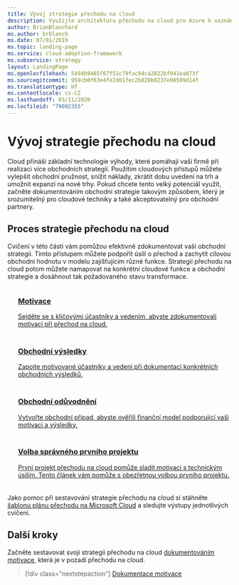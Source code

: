 ```yaml
---
title: Vývoj strategie přechodu na cloud
description: Využijte architekturu přechodu na cloud pro Azure k seznámení s tím, jak cloud pomáhá při zajištění vaší obchodní strategie.
author: BrianBlanchard
ms.author: brblanch
ms.date: 07/01/2019
ms.topic: landing-page
ms.service: cloud-adoption-framework
ms.subservice: strategy
layout: LandingPage
ms.openlocfilehash: 5494b9485f67f51c79fac84ca2822bf041ea873f
ms.sourcegitcommit: 959cb0f63e4fe2d01fec2b820b8237e98599d14f
ms.translationtype: HT
ms.contentlocale: cs-CZ
ms.lasthandoff: 03/11/2020
ms.locfileid: "79092355"
---
```

<!-- markdownlint-disable MD026 -->

# <a name="develop-a-cloud-adoption-strategy"></a>Vývoj strategie přechodu na cloud

Cloud přináší základní technologie výhody, které pomáhají vaší firmě při realizaci více obchodních strategií. Použitím cloudových přístupů můžete vylepšit obchodní pružnost, snížit náklady, zkrátit dobu uvedení na trh a umožnit expanzi na nové trhy. Pokud chcete tento velký potenciál využít, začněte dokumentováním obchodní strategie takovým způsobem, který je srozumitelný pro cloudové techniky a také akceptovatelný pro obchodní partnery.

## <a name="cloud-adoption-strategy-process"></a>Proces strategie přechodu na cloud

Cvičení v této části vám pomůžou efektivně zdokumentovat vaši obchodní strategii. Tímto přístupem můžete podpořit úsilí o přechod a zachytit cílovou obchodní hodnotu v modelu zajišťujícím různé funkce. Strategii přechodu na cloud potom můžete namapovat na konkrétní cloudové funkce a obchodní strategie a dosáhnout tak požadovaného stavu transformace.

<!--markdownlint-disable MD033 -->

<ul class="panelContent cardsF">
    <li style="display: flex; flex-direction: column;">
        <a href="./motivations.md">
            <div class="cardSize">
                <div class="cardPadding" style="padding-bottom:10px;">
                    <div class="card" style="padding-bottom:10px;">
                        <div class="cardImageOuter">
                            <div class="cardImage">
                                <img alt="" src="../_images/icons/1.png" data-linktype="external">
                            </div>
                        </div>
                        <div class="cardText" style="padding-left:0px;">
                            <h3>Motivace</h3>
Sejděte se s klíčovými účastníky a vedením, abyste zdokumentovali motivaci při přechod na cloud.
                        </div>
                    </div>
                </div>
            </div>
        </a>
    </li>
    <li style="display: flex; flex-direction: column;">
        <a href="./business-outcomes/index.md">
            <div class="cardSize">
                <div class="cardPadding" style="padding-bottom:10px;">
                    <div class="card" style="padding-bottom:10px;">
                        <div class="cardImageOuter">
                            <div class="cardImage">
                                <img alt="" src="../_images/icons/2.png" data-linktype="external">
                            </div>
                        </div>
                        <div class="cardText" style="padding-left:0px;">
                            <h3>Obchodní výsledky</h3>
Zapojte motivované účastníky a vedení při dokumentaci konkrétních obchodních výsledků.
                        </div>
                    </div>
                </div>
            </div>
        </a>
    </li>
    <li style="display: flex; flex-direction: column;">
        <a href="./cloud-migration-business-case.md">
            <div class="cardSize">
                <div class="cardPadding" style="padding-bottom:10px;">
                    <div class="card" style="padding-bottom:10px;">
                        <div class="cardImageOuter">
                            <div class="cardImage">
                                <img alt="" src="../_images/icons/3.png" data-linktype="external">
                            </div>
                        </div>
                        <div class="cardText" style="padding-left:0px;">
                            <h3>Obchodní odůvodnění</h3>
Vytvořte obchodní případ, abyste ověřili finanční model podporující vaši motivaci a výsledky.
                        </div>
                    </div>
                </div>
            </div>
        </a>
    </li>
    <li style="display: flex; flex-direction: column;">
        <a href="./first-adoption-project.md">
            <div class="cardSize">
                <div class="cardPadding" style="padding-bottom:10px;">
                    <div class="card" style="padding-bottom:10px;">
                        <div class="cardImageOuter">
                            <div class="cardImage">
                                <img alt="" src="../_images/icons/4.png" data-linktype="external">
                            </div>
                        </div>
                        <div class="cardText" style="padding-left:0px;">
                            <h3>Volba správného prvního projektu</h3>
První projekt přechodu na cloud pomůže sladit motivaci s technickým úsilím. Tento článek vám pomůže s obezřetnou volbou prvního projektu.
                        </div>
                    </div>
                </div>
            </div>
        </a>
    </li>
</ul>

Jako pomoc při sestavování strategie přechodu na cloud si stáhněte [šablonu plánu přechodu na Microsoft Cloud](https://archcenter.blob.core.windows.net/cdn/fusion/readiness/Microsoft-Cloud-Adoption-Framework-Strategy-and-Plan-Template.docx) a sledujte výstupy jednotlivých cvičení.

## <a name="next-steps"></a>Další kroky

Začněte sestavovat svoji strategii přechodu na cloud [dokumentováním motivace](./motivations.md), která je v pozadí přechodu na cloud.

> [!div class="nextstepaction"]
> [Dokumentace motivace](./motivations.md)
